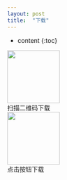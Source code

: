 ```yaml
---
layout: post
title:  "下载"
---
```


* content
{:toc}


<img src="https://github.com/aaron0104/ipatest/raw/master/qrcode.png" height="120" width="120" style="cursor:zoom-in">
<div class="xiazai_l_mes"><span>扫描二维码下载</span></div>
<a style="text-align:center" href="itms-services://?action=download-manifest&url=https://raw.githubusercontent.com/aaron0104/ipatest/master/manifest.plist?token=AC3KZI2W2TOXVSWTMXNGWFK6EVORG"><img src="http://pcdd009.com/imgs_wap/img_xiazai_anniu.png" height="120" width="120"></a>
<div class="xiazai_l_mes"><span>点击按钮下载</span></div>


   
